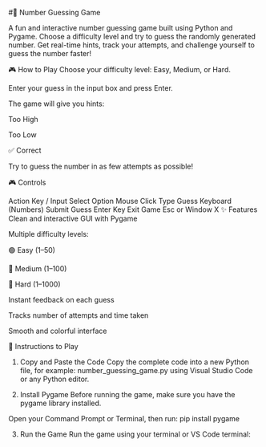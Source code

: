 #🔢 Number Guessing Game

A fun and interactive number guessing game built using Python and Pygame.
Choose a difficulty level and try to guess the randomly generated number. Get real-time hints, track your attempts, and challenge yourself to guess the number faster!

🎮 How to Play
Choose your difficulty level: Easy, Medium, or Hard.

Enter your guess in the input box and press Enter.

The game will give you hints:

Too High

Too Low

✅ Correct

Try to guess the number in as few attempts as possible!

🎮 Controls

Action	Key / Input
Select Option	Mouse Click
Type Guess	Keyboard (Numbers)
Submit Guess	Enter Key
Exit Game	Esc or Window X
✨ Features
Clean and interactive GUI with Pygame

Multiple difficulty levels:

🟢 Easy (1–50)

🔵 Medium (1–100)

🔴 Hard (1–1000)

Instant feedback on each guess

Tracks number of attempts and time taken

Smooth and colorful interface

📝 Instructions to Play
1. Copy and Paste the Code
Copy the complete code into a new Python file, for example:
number_guessing_game.py using Visual Studio Code or any Python editor.

2. Install Pygame
Before running the game, make sure you have the pygame library installed.

Open your Command Prompt or Terminal, then run:
pip install pygame

3. Run the Game
Run the game using your terminal or VS Code terminal:
